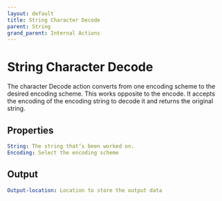 ```yaml
---
layout: default
title: String Character Decode
parent: String
grand_parent: Internal Actions
---
```

# String Character Decode
The character Decode action converts from one encoding scheme to the desired encoding scheme. This works opposite to the encode. It accepts the encoding of the encoding string to decode it and returns the original string.

## Properties
```yaml
String: The string that’s been worked on.
Encoding: Select the encoding scheme
```

## Output
```yaml
Output-location: Location to store the output data
```
